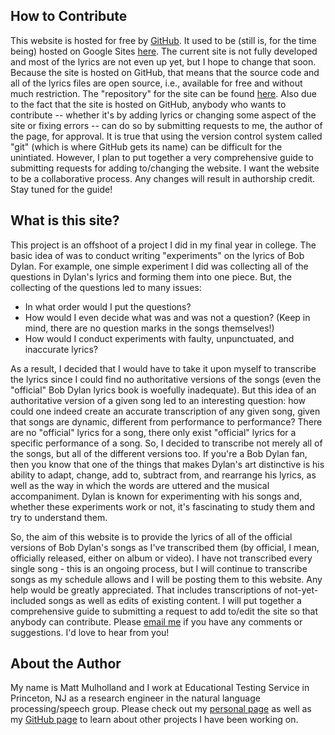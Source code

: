 ## How to Contribute
This website is hosted for free by [GitHub](https://github.com). It used to be (still is, for the time being) hosted on Google Sites [here](https://sites.google.com/site/simpletwistoffateproject). The current site is not fully developed and most of the lyrics are not even up yet, but I hope to change that soon. Because the site is hosted on GitHub, that means that the source code and all of the lyrics files are open source, i.e., available for free and without much restriction. The "repository" for the site can be found [here](https://github.com/mulhod/bob_dylan_lyrics). Also due to the fact that the site is hosted on GitHub, anybody who wants to contribute -- whether it's by adding lyrics or changing some aspect of the site or fixing errors -- can do so by submitting requests to me, the author of the page, for approval. It is true that using the version control system called "git" (which is where GitHub gets its name) can be difficult for the unintiated. However, I plan to put together a very comprehensive guide to submitting requests for adding to/changing the website. I want the website to be a collaborative process. Any changes will result in authorship credit. Stay tuned for the guide!

## What is this site?
This project is an offshoot of a project I did in my final year in college. The basic idea of was to conduct writing "experiments" on the lyrics of Bob Dylan. For example, one simple experiment I did was collecting all of the questions in Dylan's lyrics and forming them into one piece. But, the collecting of the questions led to many issues:

- In what order would I put the questions?
- How would I even decide what was and was not a question? (Keep in mind, there are no question marks in the songs themselves!)
- How would I conduct experiments with faulty, unpunctuated, and inaccurate lyrics?

As a result, I decided that I would have to take it upon myself to transcribe the lyrics since I could find no authoritative versions of the songs (even the "official" Bob Dylan lyrics book is woefully inadequate). But this idea of an authoritative version of a given song led to an interesting question: how could one indeed create an accurate transcription of any given song, given that songs are dynamic, different from performance to performance? There are no "official" lyrics for a song, there only exist "official" lyrics for a specific performance of a song. So, I decided to transcribe not merely all of the songs, but all of the different versions too. If you're a Bob Dylan fan, then you know that one of the things that makes Dylan's art distinctive is his ability to adapt, change, add to, subtract from, and rearrange his lyrics, as well as the way in which the words are uttered and the musical accompaniment. Dylan is known for experimenting with his songs and, whether these experiments work or not, it's fascinating to study them and try to understand them.

So, the aim of this website is to provide the lyrics of all of the official versions of Bob Dylan's songs as I've transcribed them (by official, I mean, officially released, either on album or video). I have not transcribed every single song - this is an ongoing process, but I will continue to transcribe songs as my schedule allows and I will be posting them to this website. Any help would be greatly appreciated. That includes transcriptions of not-yet-included songs as well as edits of existing content. I will put together a comprehensive guide to submitting a request to add to/edit the site so that anybody can contribute. Please [email me](mailto:mulhodm@gmail.com) if you have any comments or suggestions. I'd love to hear from you!

## About the Author

My name is Matt Mulholland and I work at Educational Testing Service in Princeton, NJ as a research engineer in the natural language processing/speech group. Please check out my [personal page](http://mulhod.github.io/index.html) as well as my [GitHub page](https://github.com/mulhod) to learn about other projects I have been working on.
